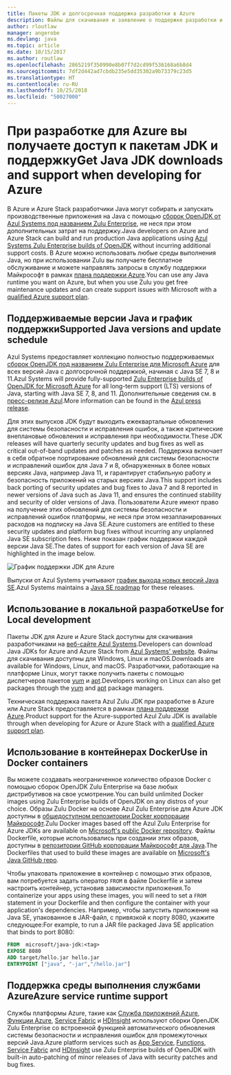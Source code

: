 ```yaml
---
title: Пакеты JDK и долгосрочная поддержка разработки в Azure
description: Файлы для скачивания и заявление о поддержке разработки и выполнения приложений на Java в Azure.
author: rloutlaw
manager: angerobe
ms.devlang: java
ms.topic: article
ms.date: 10/15/2017
ms.author: routlaw
ms.openlocfilehash: 2865219f350990e8b07f7d2cd99f536168a6b8d4
ms.sourcegitcommit: 7df2d442ad7cbdb235e5dd35302a9b73379c23d5
ms.translationtype: HT
ms.contentlocale: ru-RU
ms.lasthandoff: 10/25/2018
ms.locfileid: "50027000"
---
```

# <a name="get-java-jdk-downloads-and-support-when-developing-for-azure"></a><span data-ttu-id="12ec1-103">При разработке для Azure вы получаете доступ к пакетам JDK и поддержку</span><span class="sxs-lookup"><span data-stu-id="12ec1-103">Get Java JDK downloads and support when developing for Azure</span></span>

<span data-ttu-id="12ec1-104">В Azure и Azure Stack разработчики Java могут собирать и запускать производственные приложения на Java с помощью [сборок OpenJDK от Azul Systems под названием Zulu Enterprise](https://www.azul.com/downloads/azure-only/zulu/), не неся при этом дополнительных затрат на поддержку.</span><span class="sxs-lookup"><span data-stu-id="12ec1-104">Java developers on Azure and Azure Stack can build and run production Java applications using [Azul Systems Zulu Enterprise builds of OpenJDK](https://www.azul.com/downloads/azure-only/zulu/) without incurring additional support costs.</span></span> <span data-ttu-id="12ec1-105">В Azure можно использовать любые среды выполнения Java, но при использовании Zulu вы получаете бесплатное обслуживание и можете направлять запросы в службу поддержки Майкрософт в рамках [плана поддержки Azure](https://azure.microsoft.com/support/plans/).</span><span class="sxs-lookup"><span data-stu-id="12ec1-105">You can use any Java runtime you want on Azure, but when you use Zulu you get free maintenance updates and can create support issues with Microsoft with a  [qualified Azure support plan](https://azure.microsoft.com/support/plans/).</span></span>

## <a name="supported-java-versions-and-update-schedule"></a><span data-ttu-id="12ec1-106">Поддерживаемые версии Java и график поддержки</span><span class="sxs-lookup"><span data-stu-id="12ec1-106">Supported Java versions and update schedule</span></span>

<span data-ttu-id="12ec1-107">Azul Systems предоставляет коллекцию полностью поддерживаемых [сборок OpenJDK под названием Zulu Enterprise для Microsoft Azure](https://www.azul.com/downloads/azure-only/zulu/) для всех версий Java с долгосрочной поддержкой, начиная с Java SE 7, 8 и 11.</span><span class="sxs-lookup"><span data-stu-id="12ec1-107">Azul Systems will provide fully-supported [Zulu Enterprise builds of OpenJDK for Microsoft Azure](https://www.azul.com/downloads/azure-only/zulu/) for all long-term support (LTS) versions of Java, starting with Java SE 7, 8, and 11.</span></span> <span data-ttu-id="12ec1-108">Дополнительные сведения см. в [пресс-релизе Azul](https://www.azul.com/press_release/free-java-production-support-for-microsoft-azure-azure-stack).</span><span class="sxs-lookup"><span data-stu-id="12ec1-108">More information can be found in the [Azul press release](https://www.azul.com/press_release/free-java-production-support-for-microsoft-azure-azure-stack).</span></span>


<span data-ttu-id="12ec1-109">Для этих выпусков JDK будут выходить ежеквартальные обновления для системы безопасности и исправления ошибок, а также критические внеплановые обновления и исправления при необходимости.</span><span class="sxs-lookup"><span data-stu-id="12ec1-109">These JDK releases will have quarterly security updates and bug fixes as well as critical out-of-band updates and patches as needed.</span></span>  <span data-ttu-id="12ec1-110">Поддержка включает в себя обратное портирование обновлений для системы безопасности и исправлений ошибок для Java 7 и 8, обнаруженных в более новых версиях Java, например Java 11, и гарантирует стабильную работу и безопасность приложений на старых версиях Java.</span><span class="sxs-lookup"><span data-stu-id="12ec1-110">This support includes back porting of security updates and bug fixes to Java 7 and 8 reported in newer versions of Java such as Java 11, and ensures the continued stability and security of older versions of Java.</span></span>  <span data-ttu-id="12ec1-111">Пользователи Azure имеют право на получение этих обновлений для системы безопасности и исправлений ошибок платформы, не неся при этом незапланированных расходов на подписку на Java SE.</span><span class="sxs-lookup"><span data-stu-id="12ec1-111">Azure customers are entitled to these security updates and platform bug fixes without incurring any unplanned Java SE subscription fees.</span></span> <span data-ttu-id="12ec1-112">Ниже показан график поддержки каждой версии Java SE.</span><span class="sxs-lookup"><span data-stu-id="12ec1-112">The dates of support for each version of Java SE are highlighted in the image below.</span></span>

![График поддержки JDK для Azure](media/azure-jdk-support.png)

<span data-ttu-id="12ec1-114">Выпуски от Azul Systems учитывают [график выхода новых версий Java SE](https://www.azul.com/products/azul_support_roadmap/).</span><span class="sxs-lookup"><span data-stu-id="12ec1-114">Azul Systems maintains a [Java SE roadmap](https://www.azul.com/products/azul_support_roadmap/) for these releases.</span></span>

## <a name="use-for-local-development"></a><span data-ttu-id="12ec1-115">Использование в локальной разработке</span><span class="sxs-lookup"><span data-stu-id="12ec1-115">Use for Local development</span></span> 

<span data-ttu-id="12ec1-116">Пакеты JDK для Azure и Azure Stack доступны для скачивания разработчиками на [веб-сайте Azul Systems](https://www.azul.com/downloads/azure-only/zulu/).</span><span class="sxs-lookup"><span data-stu-id="12ec1-116">Developers can download Java JDKs for Azure and Azure Stack from [Azul Systems' website](https://www.azul.com/downloads/azure-only/zulu/).</span></span> <span data-ttu-id="12ec1-117">Файлы для скачивания доступны для Windows, Linux и macOS.</span><span class="sxs-lookup"><span data-stu-id="12ec1-117">Downloads are available for Windows, Linux, and macOS.</span></span> <span data-ttu-id="12ec1-118">Разработчики, работающие на платформе Linux, могут также получить пакеты с помощью диспетчеров пакетов [yum](https://www.azul.com/downloads/azure-only/zulu/#yum-repo) и [apt](https://www.azul.com/downloads/azure-only/zulu/#apt-repo).</span><span class="sxs-lookup"><span data-stu-id="12ec1-118">Developers working on Linux can also get packages through the  [yum](https://www.azul.com/downloads/azure-only/zulu/#yum-repo) and [apt](https://www.azul.com/downloads/azure-only/zulu/#apt-repo) package managers.</span></span>

<span data-ttu-id="12ec1-119">Техническая поддержка пакета Azul Zulu JDK при разработке в Azure или Azure Stack предоставляется в рамках [плана поддержки Azure](https://azure.microsoft.com/support/plans/).</span><span class="sxs-lookup"><span data-stu-id="12ec1-119">Product support for the Azure-supported Azul Zulu JDK is available through when developing for Azure or Azure Stack with a [qualified Azure support plan](https://azure.microsoft.com/support/plans/).</span></span>

## <a name="use-in-docker-containers"></a><span data-ttu-id="12ec1-120">Использование в контейнерах Docker</span><span class="sxs-lookup"><span data-stu-id="12ec1-120">Use in Docker containers</span></span>

<span data-ttu-id="12ec1-121">Вы можете создавать неограниченное количество образов Docker с помощью сборок OpenJDK Zulu Enterprise на базе любых дистрибутивов на свое усмотрение.</span><span class="sxs-lookup"><span data-stu-id="12ec1-121">You can build unlimited Docker images using Zulu Enterprise builds of OpenJDK on any distros of your choice.</span></span> <span data-ttu-id="12ec1-122">Образы Zulu Docker на основе Azul Zulu Enterprise для Azure JDK доступны в [общедоступном репозитории Docker корпорации Майкрософт](https://hub.docker.com/r/microsoft/java-jdk/).</span><span class="sxs-lookup"><span data-stu-id="12ec1-122">Zulu Docker images based off the Azul Zulu Enterprise for Azure JDKs are available on [Microsoft's public Docker repository](https://hub.docker.com/r/microsoft/java-jdk/).</span></span> <span data-ttu-id="12ec1-123">Файлы Dockerfile, которые использовались при создании этих образов, доступны в [репозитории GitHub корпорации Майкрософт для Java](https://github.com/Microsoft/java/tree/master/docker).</span><span class="sxs-lookup"><span data-stu-id="12ec1-123">The  Dockerfiles that used to build these images are available on [Microsoft's Java GitHub repo](https://github.com/Microsoft/java/tree/master/docker).</span></span>

<span data-ttu-id="12ec1-124">Чтобы упаковать приложение в контейнер с помощью этих образов, вам потребуется задать оператор `FROM` в файле Dockerfile и затем настроить контейнер, установив зависимости приложения.</span><span class="sxs-lookup"><span data-stu-id="12ec1-124">To containerize your apps using these images, you will need to set a `FROM` statement in your Dockerfile and then configure the container with your application's dependencies.</span></span> <span data-ttu-id="12ec1-125">Например, чтобы запустить приложение на Java SE, упакованное в JAR-файл, с привязкой к порту 8080, укажите следующее:</span><span class="sxs-lookup"><span data-stu-id="12ec1-125">For example, to run a JAR file packaged Java SE application that binds to port 8080:</span></span>

```Dockerfile
FROM  microsoft/java-jdk:<tag>
EXPOSE 8080
ADD target/hello.jar hello.jar
ENTRYPOINT ["java", "-jar","/hello.jar"]
```

## <a name="azure-service-runtime-support"></a><span data-ttu-id="12ec1-126">Поддержка среды выполнения службами Azure</span><span class="sxs-lookup"><span data-stu-id="12ec1-126">Azure service runtime support</span></span>

<span data-ttu-id="12ec1-127">Службы платформы Azure, такие как [Служба приложений Azure](/azure/app-service/containers/), [Функции Azure](/azure/azure-functions/functions-create-first-java-maven), [Service Fabric](/azure/service-fabric/) и [HDInsight](/azure/hdinsight/) используют сборки OpenJDK Zulu Enterprise со встроенной функцией автоматического обновления системы безопасности и исправления ошибок для промежуточных версий Java.</span><span class="sxs-lookup"><span data-stu-id="12ec1-127">Azure platform services such as [App Service](/azure/app-service/containers/), [Functions](/azure/azure-functions/functions-create-first-java-maven), [Service Fabric](/azure/service-fabric/) and [HDInsight](/azure/hdinsight/)  use Zulu Enterprise builds of OpenJDK with built-in auto-patching of minor releases of Java with security patches and bug fixes.</span></span>